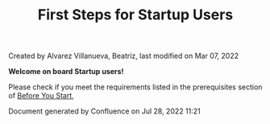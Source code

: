 ﻿---
title: "First Steps for Startup Users"
weight: 1
---
<!-- 1. [Modular MOM](/modularmom/)
2. [Before You Start](/modularmom/before-you-start/) -->

<!-- # **Modular MOM : First Steps for Startup Users**  -->
Created by Alvarez Villanueva, Beatriz, last modified on Mar 07, 2022 

**Welcome on board Startup users!**

Please check if you meet the requirements listed in the prerequisites section of [Before You Start](/modularmom/before-you-start/), 

Document generated by Confluence on Jul 28, 2022 11:21

